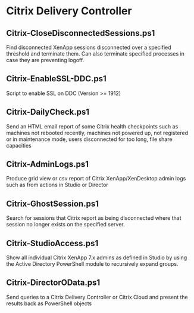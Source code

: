 # Citrix Delivery Controller

## Citrix-CloseDisconnectedSessions.ps1
Find disconnected XenApp sessions disconnected over a specified threshold and terminate them. Can also terminate specified processes in case they are preventing logoff.

## Citrix-EnableSSL-DDC.ps1
Script to enable SSL on DDC (Version >= 1912)

## Citrix-DailyCheck.ps1
Send an HTML email report of some Citrix health checkpoints such as machines not rebooted recently, machines not powered up, not registered or in maintenance mode, users disconnected for too long, file share capacities

## Citrix-AdminLogs.ps1
Produce grid view or csv report of Citrix XenApp/XenDesktop admin logs such as from actions in Studio or Director

## Citrix-GhostSession.ps1
Search for sessions that Citrix report as being disconnected where that session no longer exists on the specified server.

## Citrix-StudioAccess.ps1
Show all individual Citrix XenApp 7.x admins as defined in Studio by using the Active Directory PowerShell module to recursively expand groups.

## Citrix-DirectorOData.ps1
Send queries to a Citrix Delivery Controller or Citrix Cloud and present the results back as PowerShell objects
